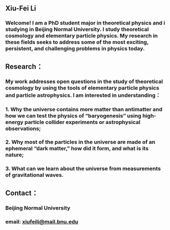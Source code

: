 ## Xiu-Fei Li
### Welcome! I am a PhD student major in theoretical physics and i studying in Beijing Normal University. I study theoretical cosmology and elementary particle physics. My research in these fields seeks to address some of the most exciting, persistent, and challenging problems in physics today.

## Research：
### My work addresses open questions in the study of theoretical cosmology by using the tools of elementary particle physics and particle astrophysics.  I am interested in understanding：
### 1. Why the universe contains more matter than antimatter and how we can test the physics of “baryogenesis” using high-energy particle collider experiments or astrophysical observations;
### 2. Why most of the particles in the universe are made of an ephemeral “dark matter,” how did it form, and what is its nature; 
### 3. What can we learn about the universe from measurements of gravitational waves.

## Contact：
### Beijing Normal University
### email: xiufeili@mail.bnu.edu
